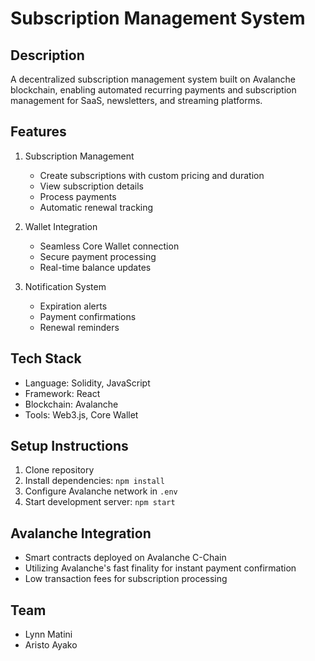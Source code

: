 # Subscription Management System

## Description
A decentralized subscription management system built on Avalanche blockchain, enabling automated recurring payments and subscription management for SaaS, newsletters, and streaming platforms.

## Features
1. Subscription Management
   - Create subscriptions with custom pricing and duration
   - View subscription details
   - Process payments
   - Automatic renewal tracking

2. Wallet Integration
   - Seamless Core Wallet connection
   - Secure payment processing
   - Real-time balance updates

3. Notification System
   - Expiration alerts
   - Payment confirmations
   - Renewal reminders

## Tech Stack
- Language: Solidity, JavaScript
- Framework: React
- Blockchain: Avalanche
- Tools: Web3.js, Core Wallet

## Setup Instructions
1. Clone repository
2. Install dependencies: `npm install`
3. Configure Avalanche network in `.env`
4. Start development server: `npm start`

## Avalanche Integration
- Smart contracts deployed on Avalanche C-Chain
- Utilizing Avalanche's fast finality for instant payment confirmation
- Low transaction fees for subscription processing

## Team
- Lynn Matini
- Aristo Ayako